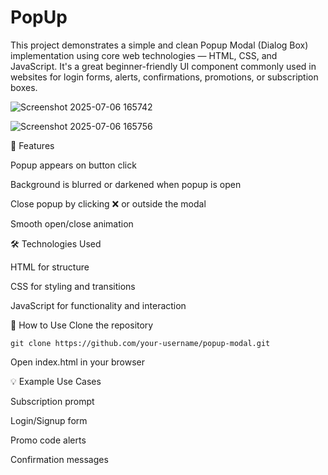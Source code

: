 # PopUp
This project demonstrates a simple and clean Popup Modal (Dialog Box) implementation using core web technologies — HTML, CSS, and JavaScript. It's a great beginner-friendly UI component commonly used in websites for login forms, alerts, confirmations, promotions, or subscription boxes.

![Screenshot 2025-07-06 165742](https://github.com/user-attachments/assets/63a6623b-ee85-4db3-84dc-2ebf98d2e4ce)

![Screenshot 2025-07-06 165756](https://github.com/user-attachments/assets/0cc5338b-1bd2-4844-ab78-c1279c98c1ab)

🚀 Features

  Popup appears on button click
  
  Background is blurred or darkened when popup is open
  
  Close popup by clicking ❌ or outside the modal
  
  Smooth open/close animation

🛠️ Technologies Used

  HTML for structure
  
  CSS for styling and transitions
  
  JavaScript for functionality and interaction

  📂 How to Use
Clone the repository

    git clone https://github.com/your-username/popup-modal.git
Open index.html in your browser

💡 Example Use Cases

  Subscription prompt
  
  Login/Signup form
  
  Promo code alerts
  
  Confirmation messages
